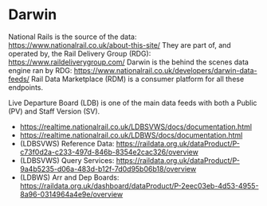 # Darwin

National Rails is the source of the data: https://www.nationalrail.co.uk/about-this-site/
They are part of, and operated by, the Rail Delivery Group (RDG): https://www.raildeliverygroup.com/
Darwin is the behind the scenes data engine ran by RDG: https://www.nationalrail.co.uk/developers/darwin-data-feeds/
Rail Data Marketplace (RDM) is a consumer platform for all these endpoints.

Live Departure Board (LDB) is one of the main data feeds with both a Public (PV) and Staff Version (SV).

- https://realtime.nationalrail.co.uk/LDBSVWS/docs/documentation.html
- https://realtime.nationalrail.co.uk/LDBWS/docs/documentation.html
- (LDBSVWS) Reference Data: https://raildata.org.uk/dataProduct/P-c73f0d2a-c233-497d-846b-8354e2cac326/overview
- (LDBSVWS) Query Services: https://raildata.org.uk/dataProduct/P-9a4b5235-d06a-483d-b12f-7d0d95b06b18/overview
- (LDBWS) Arr and Dep Boards: https://raildata.org.uk/dashboard/dataProduct/P-2eec03eb-4d53-4955-8a96-0314964a4e9e/overview
